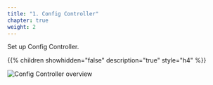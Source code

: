 ```yaml
---
title: "1. Config Controller"
chapter: true
weight: 2
---
```

Set up Config Controller.

{{% children showhidden="false" description="true" style="h4" %}}

![Config Controller overview](/images/config-controller-overview.png?width=50pc)